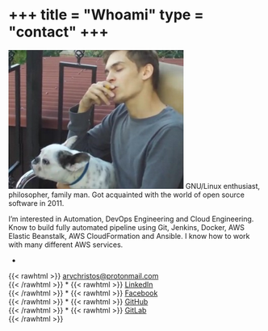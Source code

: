 +++
title = "Whoami"
type = "contact"
+++
=======
![profile](/profile.jpg)
GNU/Linux enthusiast, philosopher, family man.
Got acquainted with the world of open source software in 2011. 

I’m interested in Automation, DevOps Engineering and Cloud Engineering.
Know to build fully automated pipeline using Git, Jenkins, Docker, AWS Elastic Beanstalk, AWS CloudFormation and Ansible. I know how to work with many different AWS services.

* 
{{< rawhtml >}}
	<i class="fas fa-envelope"></i><span>&#32;</span><a href="mailto:arvchristos@protonmail.com" target="_blank">arvchristos@protonmail.com</a>   
{{< /rawhtml >}}
* 
{{< rawhtml >}}
	<i class="fab fa-linkedin"></i><span>&#32;</span><a href="https://www.linkedin.com/in/arvchristos/" target="_blank">LinkedIn</a>   
{{< /rawhtml >}}
* 
{{< rawhtml >}}
	<i class="fab fa-facebook"></i><span>&#32;</span><a href="https://www.facebook.com/arvchristos" target="_blank">Facebook</a>   
{{< /rawhtml >}}
* 
{{< rawhtml >}}
	<i class="fab fa-github"></i><span>&#32;</span><a href="https://www.github.com/arvchristos" target="_blank">GitHub</a>   
{{< /rawhtml >}}
* 
{{< rawhtml >}}
	<i class="fab fa-gitlab"></i><span>&#32;</span><a href="https://www.gitlab.com/arvchristos" target="_blank">GitLab</a>   
{{< /rawhtml >}}
